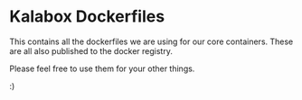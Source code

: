 Kalabox Dockerfiles
===================

This contains all the dockerfiles we are using for our core containers. These are all also published to the docker registry.

Please feel free to use them for your other things.

:)
